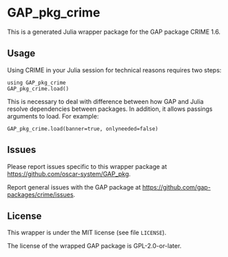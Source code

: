 # GAP_pkg_crime

This is a generated Julia wrapper package for the GAP package CRIME 1.6.

## Usage

Using CRIME in your Julia session for technical reasons requires two steps:

    using GAP_pkg_crime
    GAP_pkg_crime.load()

This is necessary to deal with difference between how GAP and Julia
resolve dependencies between packages. In addition, it allows passings
arguments to load. For example:

    GAP_pkg_crime.load(banner=true, onlyneeded=false)

## Issues

Please report issues specific to this wrapper package at <https://github.com/oscar-system/GAP_pkg>.

Report general issues with the GAP package at <https://github.com/gap-packages/crime/issues>.

## License

This wrapper is under the MIT license (see file `LICENSE`).

The license of the wrapped GAP package is GPL-2.0-or-later.
